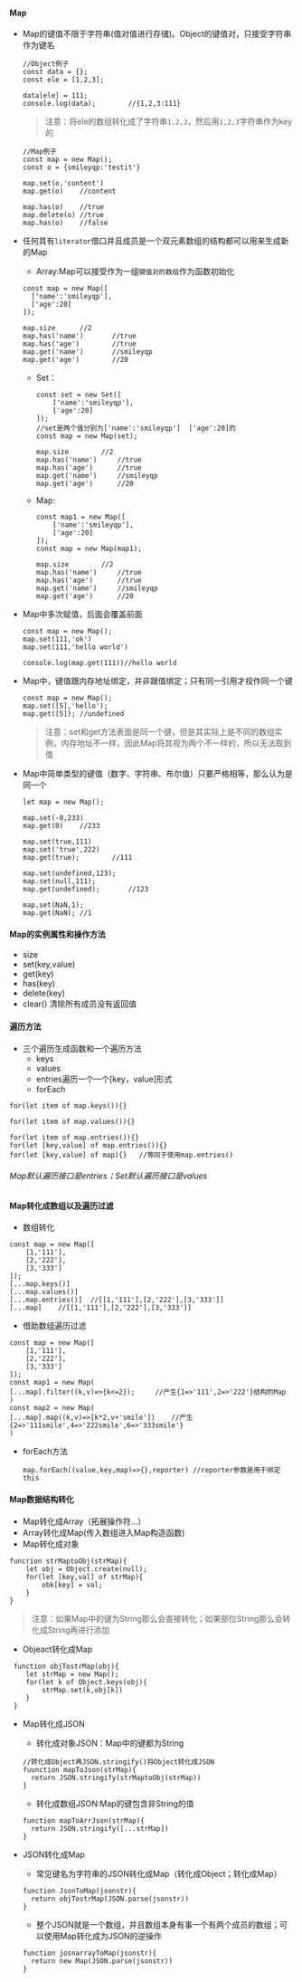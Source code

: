#### Map

- Map的键值不限于字符串(值对值进行存储)。Object的键值对，只接受字符串作为键名

  ```shell
  //Object例子
  const data = {};
  const ele = [1,2,3];
  
  data[ele] = 111;
  console.log(data);		//{1,2,3:111}
  ```

  > 注意：将ele的数组转化成了字符串`1,2,3`，然后用`1,2,3`字符串作为key的

  ```shell
  //Map例子
  const map = new Map();
  const o = {smileyqp:'testit'}
  
  map.set(o,'content')
  map.get(o)	//content
  
  map.has(o)	//true
  map.delete(o)	//true
  map.has(o)	//false
  ```

- 任何具有`literator`借口并且成员是一个双元素数组的结构都可以用来生成新的Map

  - Array:Map可以接受作为一组`键值对的数组`作为函数初始化

  ```shell
  const map = new Map([
  	['name':'smileyqp'],
  	['age':20]
  ]);
  
  map.size		//2
  map.has('name')		//true
  map.has('age')		//true
  map.get('name')		//smileyqp
  map.get('age')		//20
  ```

  - Set：

    ```shell
    const set = new Set([
    	['name':'smileyqp'],
    	['age':20]
    ]);
    //set是两个值分别为['name':'smileyqp']  ['age':20]的
    const map = new Map(set);
    
    map.size		//2
    map.has('name')		//true
    map.has('age')		//true
    map.get('name')		//smileyqp
    map.get('age')		//20
    ```

  - Map:

    ```shell
    const map1 = new Map([
    	['name':'smileyqp'],
    	['age':20]
    ]);
    const map = new Map(map1);
    
    map.size		//2
    map.has('name')		//true
    map.has('age')		//true
    map.get('name')		//smileyqp
    map.get('age')		//20
    ```

- Map中多次赋值，后面会覆盖前面

  ```shell
  const map = new Map();
  map.set(111,'ok')
  map.set(111,'hello world')
  
  console.log(map.get(111))//hello world
  ```

- Map中，键值跟内存地址绑定，并非跟值绑定；只有同一引用才视作同一个键

  ```shell
  const map = new Map();
  map.set([5],'hello');
  map.get([5]);	//undefined	
  ```

  > 注意：set和get方法表面是同一个键，但是其实际上是不同的数组实例，内存地址不一样，因此Map将其视为两个不一样的，所以无法取到值

- Map中简单类型的键值（数字、字符串、布尔值）只要严格相等，那么认为是同一个

  ```shell
  let map = new Map();
  
  map.set(-0,233)
  map.get(0)	//233
  
  map.set(true,111)
  map.set('true',222)
  map.get(true);		//111
  
  map.set(undefined,123);
  map.set(null,111);
  map.get(undefined);		//123
  
  map.set(NaN,1);
  map.get(NaN);	//1
  ```

#### Map的实例属性和操作方法

- size
- set(key,value)
- get(key)
- has(key)
- delete(key)
- clear()    清除所有成员没有返回值



#### 遍历方法

- 三个遍历生成函数和一个遍历方法
  - keys
  - values
  - entries遍历一个一个[key，value]形式
  - forEach

```shell
for(let item of map.keys()){}

for(let item of map.values()){}

for(let item of map.entries()){}
for(let [key,value] of map.entries()){}
for(let [key,value] of map){}	//等同于使用map.entries()

```

###### Map默认遍历接口是entries；Set默认遍历接口是values

#### Map转化成数组以及遍历过滤

- 数组转化

```shell
const map = new Map([
	[1,'111'],
	[2,'222'],
	[3,'333']
]);
[...map.keys()]
[...map.values()]
[...map.entries()]	//[[1,'111'],[2,'222'],[3,'333']]
[...map]	//[[1,'111'],[2,'222'],[3,'333']]
```

- 借助数组遍历过滤

```shell
const map = new Map([
	[1,'111'],
	[2,'222'],
	[3,'333']
]);
const map1 = new Map(
[...map].filter((k,v)=>{k<=2});		//产生{1=>'111',2=>'222'}结构的Map
)
const map2 = new Map(
[...map].map((k,v)=>[k*2,v+'smile'])	//产生{2=>'111smile',4=>'222smile',6=>'333smile'}
)
```

- forEach方法

  ```shell
  map.forEach((value,key,map)=>{},reporter)	//reporter参数是用于绑定this
  ```

  

#### Map数据结构转化

- Map转化成Array（拓展操作符...）
- Array转化成Map(传入数组进入Map构造函数)
- Map转化成对象

```shell
funcrion strMaptoObj(strMap){
	let obj = Object.create(null);
	for(let [key,val] of strMap){
		obk[key] = val;
	}
}
```

> 注意：如果Map中的键为String那么会直接转化；如果部位String那么会转化成String再进行添加

- Objeact转化成Map

```shell
 function objTostrMap(obj){
 	let strMap = new Map();
 	for(let k of Object.keys(obj){
 		strMap.set(k,obj[k])
 	}
 }
```

- Map转化成JSON

  - 转化成对象JSON：Map中的键都为String

  ```shell
  //转化成Object再JSON.stringify()将Object转化成JSON
  fuunction mapToJson(strMap){
  	return JSON.stringify(strMaptoObj(strMap))
  }
  ```

  - 转化成数组JSON:Map的键包含非String的值

  ```shell
  function mapToArrJson(strMap){
  	return JSON.stringify([...strMap])
  }
  ```

  

- JSON转化成Map

  - 常见键名为字符串的JSON转化成Map（转化成Object；转化成Map）

  ```shell
  function JsonToMap(jsonstr){
  	return objTostrMap(JSON.parse(jsonstr))
  }
  ```

  - 整个JSON就是一个数组，并且数组本身有事一个有两个成员的数组；可以使用Map转化成为JSON的逆操作

  ```shell
  function josnarrayToMap(jsonstr){
  	return new Map(JSON.parse(jsonstr))
  }
  ```

  











































































